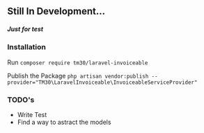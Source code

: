 ## Still In Development... 
##### Just for test

### Installation 
Run 
`composer require tm30/laravel-invoiceable`

Publish the Package `php artisan vendor:publish --provider="TM30\LaravelInvoiceable\InvoiceableServiceProvider"`

### TODO's

* Write Test
* Find a way to astract the models

